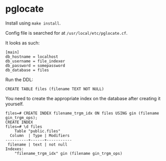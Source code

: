 # pglocate

Install using `make install`.

Config file is searched for at `/usr/local/etc/pglocate.cf`.

It looks as such:

```
[main]
db_hostname = localhost
db_username = file_indexer
db_password = somepassword
db_database = files
```

Run the DDL:

```
CREATE TABLE files (filename TEXT NOT NULL)
```


You need to create the appropriate index on the database after creating it
yourself.

```
files=# CREATE INDEX filename_trgm_idx ON files USING gin (filename gin_trgm_ops);
CREATE INDEX
files=# \d files
    Table "public.files"
  Column  | Type | Modifiers 
----------+------+-----------
 filename | text | not null
Indexes:
    "filename_trgm_idx" gin (filename gin_trgm_ops)
```
